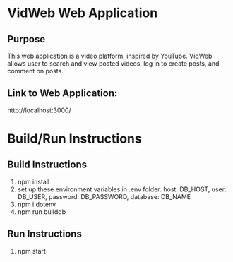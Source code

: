  # VidWeb Web Application

## Purpose

This web application is a video platform, inspired by YouTube. VidWeb allows user to search and view posted videos, log in to create posts, and comment on posts.

## Link to Web Application: 
http://localhost:3000/

# Build/Run Instructions

## Build Instructions
1. npm install 
2. set up these environment variables in .env folder:
    host: DB_HOST,
    user: DB_USER,
    password: DB_PASSWORD,
    database: DB_NAME
3. npm i dotenv
4. npm run builddb

## Run Instructions
1. npm start
